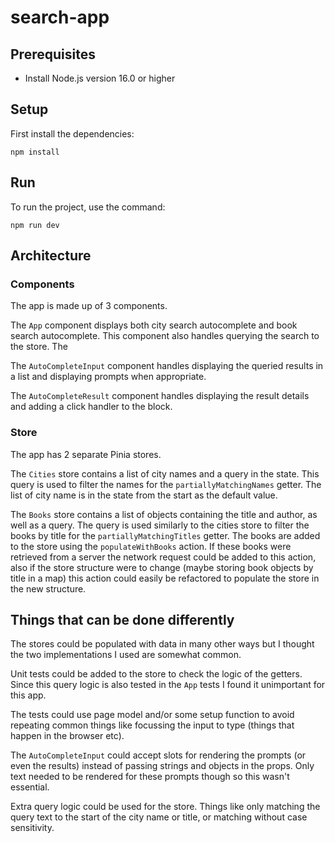 # search-app

## Prerequisites
- Install Node.js version 16.0 or higher
## Setup
First install the dependencies:
```
npm install
```
## Run
To run the project, use the command:
```
npm run dev
```
## Architecture
### Components
The app is made up of 3 components. 

The `App` component displays both city search autocomplete and book search autocomplete. This component also handles querying the search to the store.
The

The `AutoCompleteInput` component handles displaying the queried results in a list and displaying prompts when appropriate.

The `AutoCompleteResult` component handles displaying the result details and adding a click handler to the block.

### Store
The app has 2 separate Pinia stores.

The `Cities` store contains a list of city names and a query in the state. This query is used to filter the names for the `partiallyMatchingNames` getter. The list of city name is in the state from the start as the default value.

The `Books` store contains a list of objects containing the title and author, as well as a query. The query is used similarly to the cities store to filter the books by title for the `partiallyMatchingTitles` getter. The books are added to the store using the `populateWithBooks` action. If these books were retrieved from a server the network request could be added to this action, also if the store structure were to change (maybe storing book objects by title in a map) this action could easily be refactored to populate the store in the new structure.

## Things that can be done differently

The stores could be populated with data in many other ways but I thought the two implementations I used are somewhat common.

Unit tests could be added to the store to check the logic of the getters. Since this query logic is also tested in the `App` tests I found it unimportant for this app.

The tests could use page model and/or some setup function to avoid repeating common things like focussing the input to type (things that happen in the browser etc).

The `AutoCompleteInput` could accept slots for rendering the prompts (or even the results) instead of passing strings and objects in the props. Only text needed to be rendered for these prompts though so this wasn't essential.

Extra query logic could be used for the store. Things like only matching the query text to the start of the city name or title, or matching without case sensitivity.
